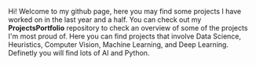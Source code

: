 Hi! Welcome to my github page, here you may find some projects I have worked on in the last year and a half. You can check out my **ProjectsPortfolio** repository to check an overview of some of the projects I'm most proud of. Here you can find projects that involve Data Science, Heuristics, Computer Vision, Machine Learning, and Deep Learning. Definetly you will find lots of AI and Python. 
